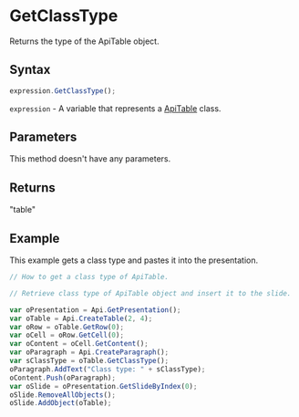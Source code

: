 # GetClassType

Returns the type of the ApiTable object.

## Syntax

```javascript
expression.GetClassType();
```

`expression` - A variable that represents a [ApiTable](../ApiTable.md) class.

## Parameters

This method doesn't have any parameters.

## Returns

"table"

## Example

This example gets a class type and pastes it into the presentation.

```javascript editor-pptx
// How to get a class type of ApiTable.

// Retrieve class type of ApiTable object and insert it to the slide.

var oPresentation = Api.GetPresentation();
var oTable = Api.CreateTable(2, 4);
var oRow = oTable.GetRow(0);
var oCell = oRow.GetCell(0);
var oContent = oCell.GetContent();
var oParagraph = Api.CreateParagraph();
var sClassType = oTable.GetClassType();
oParagraph.AddText("Class type: " + sClassType);
oContent.Push(oParagraph);
var oSlide = oPresentation.GetSlideByIndex(0);
oSlide.RemoveAllObjects();
oSlide.AddObject(oTable);
```

